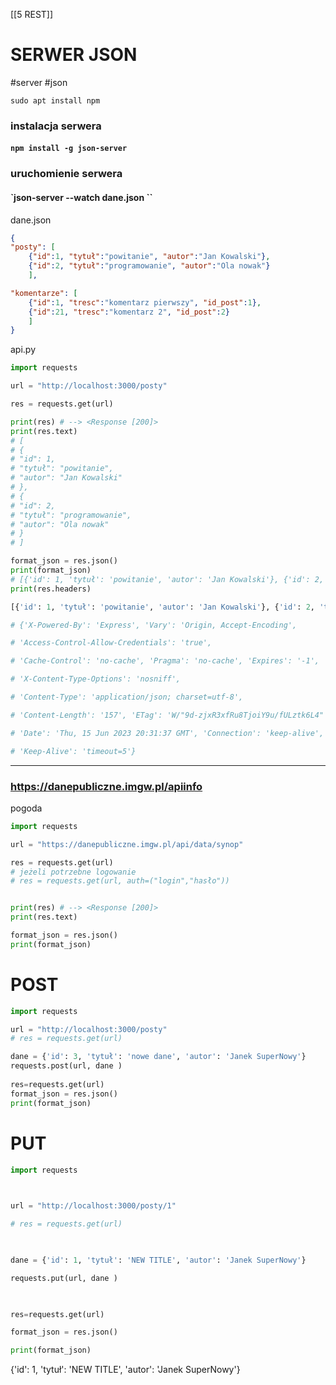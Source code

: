 [[5 REST]]



# SERWER JSON
#server  #json 

`sudo apt install npm`


### instalacja serwera
#### `npm install -g json-server`

### uruchomienie serwera
#### `json-server --watch dane.json ``
dane.json
```json
{
"posty": [
	{"id":1, "tytuł":"powitanie", "autor":"Jan Kowalski"},
	{"id":2, "tytuł":"programowanie", "autor":"Ola nowak"}
	],

"komentarze": [
	{"id":1, "tresc":"komentarz pierwszy", "id_post":1},
	{"id":21, "tresc":"komentarz 2", "id_post":2}
	]
}
```



api.py
```python
import requests

url = "http://localhost:3000/posty"

res = requests.get(url)

print(res) # --> <Response [200]>
print(res.text)
# [
# {
# "id": 1,
# "tytuł": "powitanie",
# "autor": "Jan Kowalski"
# },
# {
# "id": 2,
# "tytuł": "programowanie",
# "autor": "Ola nowak"
# }
# ]

format_json = res.json()
print(format_json)
# [{'id': 1, 'tytuł': 'powitanie', 'autor': 'Jan Kowalski'}, {'id': 2, 'tytuł': 'programowanie', 'autor': 'Ola nowak'}]
print(res.headers)

[{'id': 1, 'tytuł': 'powitanie', 'autor': 'Jan Kowalski'}, {'id': 2, 'tytuł': 'programowanie', 'autor': 'Ola nowak'}]

# {'X-Powered-By': 'Express', 'Vary': 'Origin, Accept-Encoding',

# 'Access-Control-Allow-Credentials': 'true',

# 'Cache-Control': 'no-cache', 'Pragma': 'no-cache', 'Expires': '-1',

# 'X-Content-Type-Options': 'nosniff',

# 'Content-Type': 'application/json; charset=utf-8',

# 'Content-Length': '157', 'ETag': 'W/"9d-zjxR3xfRu8TjoiY9u/fULztk6L4"',

# 'Date': 'Thu, 15 Jun 2023 20:31:37 GMT', 'Connection': 'keep-alive',

# 'Keep-Alive': 'timeout=5'}
```


-------
### https://danepubliczne.imgw.pl/apiinfo
pogoda

```python
import requests

url = "https://danepubliczne.imgw.pl/api/data/synop"

res = requests.get(url)
# jeżeli potrzebne logowanie
# res = requests.get(url, auth=("login","hasło"))


print(res) # --> <Response [200]>
print(res.text)

format_json = res.json()
print(format_json)
```


# POST
```python
import requests

url = "http://localhost:3000/posty"
# res = requests.get(url)

dane = {'id': 3, 'tytuł': 'nowe dane', 'autor': 'Janek SuperNowy'}
requests.post(url, dane )
  
res=requests.get(url)
format_json = res.json()
print(format_json)
```


# PUT
```python
import requests

  

url = "http://localhost:3000/posty/1"

# res = requests.get(url)

  

dane = {'id': 1, 'tytuł': 'NEW TITLE', 'autor': 'Janek SuperNowy'}

requests.put(url, dane )

  

res=requests.get(url)

format_json = res.json()

print(format_json)
```
{'id': 1, 'tytuł': 'NEW TITLE', 'autor': 'Janek SuperNowy'}




















